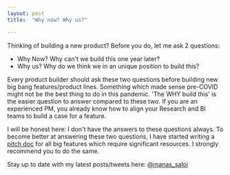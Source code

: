 ```yaml
---
layout: post
title:  "Why now? Why us?"

---
```


Thinking of building a new product? Before you do, let me ask 2 questions:
- Why Now? Why can't we build this one year later?
- Why us? Why do we think we in an unique position to build this?

Every product builder should ask these  two questions before building new big bang features/product lines. Something which made sense pre-COVID might not be the best thing to do in this pandemic. 'The WHY build this' is the easier question to answer compared to these two. If you are an experienced PM, you already know how to align your Research and BI teams to build a case for a feature.

I will be honest here: I don't have the answers to these questions always. To become better at answering these two questions, I have started writing a [pitch doc](https://docs.google.com/document/d/1ez5NflYwy9DxhAXzg2AA2p0eMLVWg3QgxHatg3Td1zA/edit?usp=sharing) for all big features which require significant resources. I strongly recommend you to do the same.

Stay up to date with my latest posts/tweets here: [@manas_saloi](http://twitter.com/manas_saloi)
